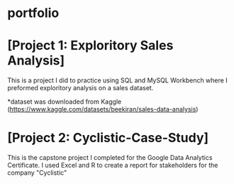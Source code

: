# portfolio

# [Project 1: Exploritory Sales Analysis]

This is a project I did to practice using SQL and MySQL  Workbench where I preformed exploritory analysis on a sales dataset.

*dataset was downloaded from Kaggle (https://www.kaggle.com/datasets/beekiran/sales-data-analysis)

# [Project 2: Cyclistic-Case-Study]
This is the capstone project I completed for the Google Data Analytics Certificate. I used Excel and R to create a report for stakeholders for the company "Cyclistic"
